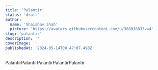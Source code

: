 ```yaml
---
title: 'Palantir'
status: 'draft'
author:
  name: 'Shaishav Shah'
  picture: 'https://avatars.githubusercontent.com/u/38801683?v=4'
slug: 'palantir'
description: ''
coverImage: ''
publishedAt: '2024-05-14T00:47:07.490Z'
---
```


PalantirPalantirPalantirPalantirPalantir